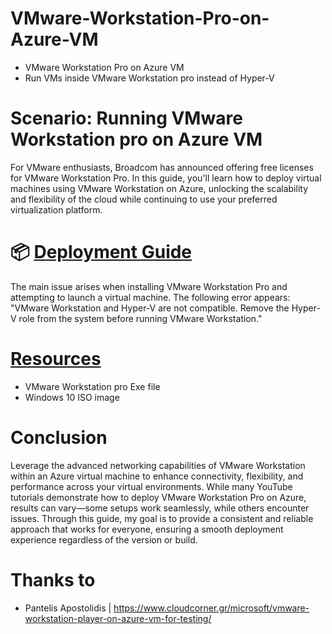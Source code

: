 # VMware-Workstation-Pro-on-Azure-VM
- VMware Workstation Pro on Azure VM
- Run VMs inside VMware Workstation pro instead of Hyper-V


# Scenario: Running VMware Workstation pro on Azure VM

For VMware enthusiasts, Broadcom has announced offering free licenses for VMware Workstation Pro. 
In this guide, you'll learn how to deploy virtual machines using VMware Workstation on Azure, unlocking the scalability and flexibility of the cloud while continuing to use your preferred virtualization platform.


# 📦 [Deployment Guide](Deployment.md)
The main issue arises when installing VMware Workstation Pro and attempting to launch a virtual machine. The following error appears: "VMware Workstation and Hyper-V are not compatible. Remove the Hyper-V role from the system before running VMware Workstation." 

# [Resources](Resources.md)

- VMware Workstation pro Exe file
- Windows 10 ISO image


# Conclusion
Leverage the advanced networking capabilities of VMware Workstation within an Azure virtual machine to enhance connectivity, flexibility, and performance across your virtual environments.
While many YouTube tutorials demonstrate how to deploy VMware Workstation Pro on Azure, results can vary—some setups work seamlessly, while others encounter issues. 
Through this guide, my goal is to provide a consistent and reliable approach that works for everyone, ensuring a smooth deployment experience regardless of the version or build.

# Thanks to
- Pantelis Apostolidis  | https://www.cloudcorner.gr/microsoft/vmware-workstation-player-on-azure-vm-for-testing/


